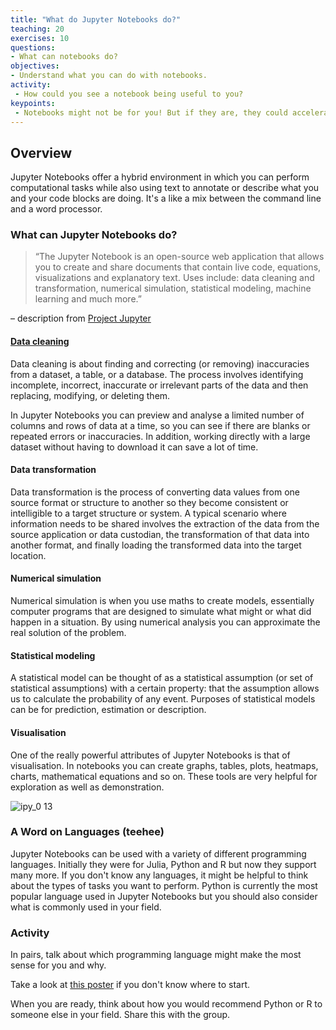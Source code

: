 ```yaml
---
title: "What do Jupyter Notebooks do?"
teaching: 20
exercises: 10
questions:
- What can notebooks do?
objectives:
- Understand what you can do with notebooks.
activity:
 - How could you see a notebook being useful to you?
keypoints:
 - Notebooks might not be for you! But if they are, they could accelerate your research and be a good friend in a time of need. Or just improve a few processes to make life less tedious. :)
---
```


## Overview

Jupyter Notebooks offer a hybrid environment in which you can perform computational tasks while also using text to annotate or describe what you and your code blocks are doing. It's a like a mix between the command line and a word processor. 

### What can Jupyter Notebooks do?

>“The Jupyter Notebook is an open-source web application that allows you to create and share documents that contain live code, equations, visualizations and explanatory text. Uses include: data cleaning and transformation, numerical simulation, statistical modeling, machine learning and much more.”

– description from [Project Jupyter](https://jupyter.org/)

#### [Data cleaning](https://en.wikipedia.org/wiki/Data_cleansing)

Data cleaning is about finding and correcting (or removing) inaccuracies from a dataset, a table, or a database. The process involves identifying incomplete, incorrect, inaccurate or irrelevant parts of the data and then replacing, modifying, or deleting them.

In Jupyter Notebooks you can preview and analyse a limited number of columns and rows of data at a time, so you can see if there are blanks or repeated errors or inaccuracies. In addition, working directly with a large dataset without having to download it can save a lot of time.

#### Data transformation

Data transformation is the process of converting data values from one source format or structure to another so they become consistent or intelligible to a target structure or system. A typical scenario where information needs to be shared involves the extraction of the data from the source application or data custodian, the transformation of that data into another format, and finally loading the transformed data into the target location.

#### Numerical simulation

Numerical simulation is when you use maths to create models, essentially computer programs that are designed to simulate what might or what did happen in a situation.  By using numerical analysis you can approximate the real solution of the problem.

#### Statistical modeling

A statistical model can be thought of as a statistical assumption (or set of statistical assumptions) with a certain property: that the assumption allows us to calculate the probability of any event. Purposes of statistical models can be for prediction, estimation or description.

#### Visualisation

One of the really powerful attributes of Jupyter Notebooks is that of visualisation. In notebooks you can create graphs, tables, plots, heatmaps, charts, mathematical equations and so on. These tools are very helpful for exploration as well as demonstration.

![ipy_0 13](https://user-images.githubusercontent.com/48195568/62591946-84caa880-b910-11e9-954d-fa34b217aa3b.png)

### A Word on Languages  (teehee)

Jupyter Notebooks can be used with a variety of different programming languages. Initially they were for Julia, Python and R but now they support many more. If you don't know any languages, it might be helpful to think about the types of tasks you want to perform. Python is currently the most popular language used in Jupyter Notebooks but you should also consider what is commonly used in your field.

### Activity

In pairs, talk about which programming language might make the most sense for you and why. 

Take a look at [this poster](https://www.datacamp.com/community/tutorials/r-or-python-for-data-analysis) if you don't know where to start.

When you are ready, think about how you would recommend Python or R to someone else in your field. Share this with the group.
